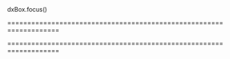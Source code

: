 <!--id-->dxBox.focus()<!--/id-->
===================================================================
<!--hidden--><!--/hidden-->
===================================================================


